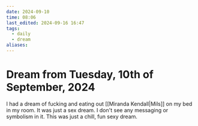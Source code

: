 ```yaml
---
date: 2024-09-10
time: 08:06
last_edited: 2024-09-16 16:47
tags:
  - daily
  - dream
aliases: 
---
```

# Dream from Tuesday, 10th of September, 2024
I had a dream of fucking and eating out [[Miranda Kendall|Mils]] on my bed in my room. It was just a sex dream. I don't see any messaging or symbolism in it. This was just a chill, fun sexy dream.
